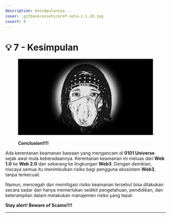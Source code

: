 ```yaml
---
description: Kesimpulannya...
cover: .gitbook/assets/prof-nota-v.1.20.jpg
coverY: 0
---
```


# 💡 7 - Kesimpulan

<figure><img src=".gitbook/assets/prof-nota-v.1.20.jpg" alt=""><figcaption><p><strong>Conclusion!!!!</strong></p></figcaption></figure>

Ada kerentanan keamanan bawaan yang mengancam di **0101 Universe** sejak awal mula keberadaannya. Kerentanan keamanan ini meluas dari **Web 1.0** ke **Web 2.0** dan sekarang ke lingkungan **Web3**. Dengan demikian, niscaya semua itu menimbulkan risiko bagi pengguna ekosistem **Web3**, tanpa terkecuali.

Namun, mencegah dan memitigasi risiko keamanan tersebut bisa dilakukan secara sadar dan hanya memerlukan sedikit pengetahuan, pendidikan, dan keterampilan dalam melakukan manajemen risiko yang tepat.

**Stay alert! Beware of Scams!!!!**

***
